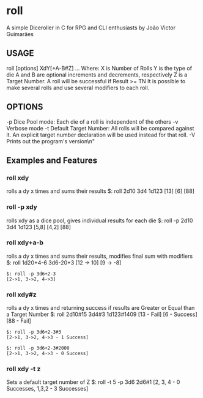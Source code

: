 # roll
A simple Diceroller in C for RPG and CLI enthusiasts
by João Victor Guimarães

## USAGE
roll [options] XdY[+A-B#Z] ...
Where:
X is Number of Rolls
Y is the type of die
A and B are optional increments and decrements, respectively
Z is a Target Number. A roll will be successful if Result >= TN
It is possible to make several rolls and use several modifiers to each roll.

## OPTIONS
-p	Dice Pool mode: Each die of a roll is independent of the others
-v	Verbose mode
-t<NUM>	Default Target Number: All rolls will be compared against it.
	An explicit target number declaration will be used instead for that roll.
-V	Prints out the program's version\n"


## Examples and Features
### roll xdy
rolls a dy x times and sums their results
    $: roll 2d10 3d4 1d123
    [13] [6] [88]
### roll -p xdy     
rolls xdy as a dice pool, gives individual results for each die
    $: roll -p 2d10 3d4 1d123
    [5,8] [4,2] [88]
    
### roll xdy+a-b    
rolls a dy x times and sums their results, modifies final sum with modifiers    
    $: roll 1d20+4-6 3d6-20+3
    [12 -> 10] [9 -> -8]
    
    $: roll -p 3d6+2-3
    [2->1, 3->2, 4->3]
    
    
### roll xdy#z   
rolls a dy x times and returning success if results are Greater or Equal than a Target Number
    $: roll 2d10#15 3d4#3 1d123#1409
    [13 - Fail] [6 - Success] [88 - Fail]
    
    $: roll -p 3d6+2-3#3
    [2->1, 3->2, 4->3 - 1 Success]
    
    $: roll -p 3d6+2-3#2000
    [2->1, 3->2, 4->3 - 0 Success]

### roll xdy -t z   
Sets a default target number of Z
    $: roll -t 5 -p 3d6 2d6#1
    [2, 3, 4 - 0 Successes, 1,3,2 - 3 Successes]
